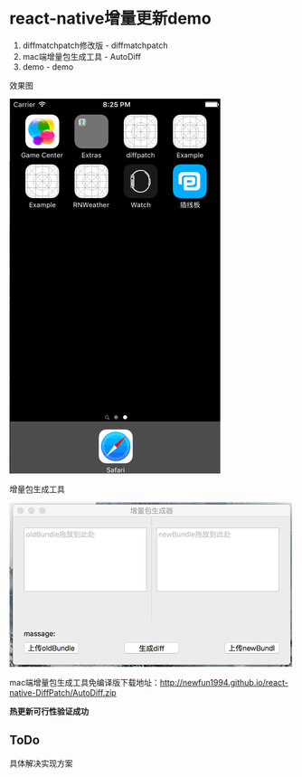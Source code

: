 # react-native增量更新demo

1. diffmatchpatch修改版 - diffmatchpatch
2. mac端增量包生成工具 - AutoDiff
3. demo - demo

效果图

![](img/gif.gif)

增量包生成工具

![](img/mac.png)


mac端增量包生成工具免编译版下载地址：<http://newfun1994.github.io/react-native-DiffPatch/AutoDiff.zip>


**热更新可行性验证成功**

## ToDo
具体解决实现方案